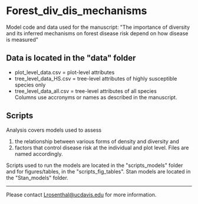 # Forest_div_dis_mechanisms
Model code and data used for the manuscript: "The importance of diversity and its inferred mechanisms on forest disease risk depend on how disease is measured"

## Data is located in the "data" folder
- plot_level_data.csv = plot-level attributes  
- tree_level_data_HS.csv = tree-level attributes of highly susceptible species only  
- tree_level_data_all.csv = tree-level attributes of all species  
Columns use accronyms or names as described in the manuscript. 

## Scripts 
Analysis covers models used to assess   
1. the relationship between various forms of density and diversity and   
2. factors that control disease risk at the individual and plot level. Files are named accordingly.  

Scripts used to run the models are located in the "scripts_models" folder and for figures/tables, in the "scripts_fig_tables". Stan models are located in the "Stan_models" folder.  

----
Please contact Lrosenthal@ucdavis.edu for more information.  
